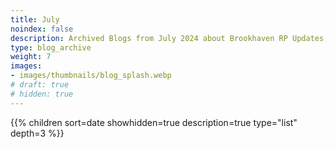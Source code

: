 ```yaml
---
title: July
noindex: false
description: Archived Blogs from July 2024 about Brookhaven RP Updates, exciting news, and new findings
type: blog_archive
weight: 7
images:
- images/thumbnails/blog_splash.webp
# draft: true
# hidden: true
---
```




{{% children sort=date showhidden=true description=true type="list" depth=3 %}}
